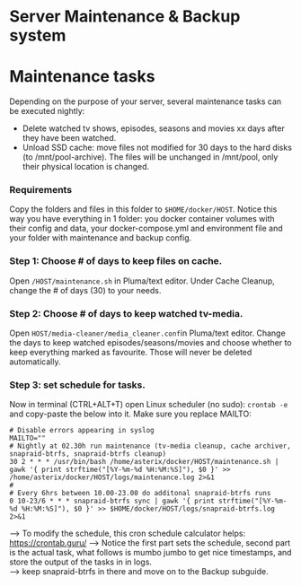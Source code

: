 # Server Maintenance & Backup system

# Maintenance tasks
Depending on the purpose of your server, several maintenance tasks can be executed nightly: 
- Delete watched tv shows, episodes, seasons and movies xx days after they have been watched. 
- Unload SSD cache: move files not modified for 30 days to the hard disks (to /mnt/pool-archive). The files will be unchanged in /mnt/pool, only their physical location is changed. 

### Requirements
Copy the folders and files in this folder to `$HOME/docker/HOST`. 
Notice this way you have everything in 1 folder: you docker container volumes with their config and data, your docker-compose.yml and environment file and your folder with maintenance and backup config. 

### Step 1: Choose # of days to keep files on cache.
Open `/HOST/maintenance.sh` in Pluma/text editor. 
Under Cache Cleanup, change the # of days (30) to your needs. 

### Step 2: Choose # of days to keep watched tv-media.
Open `HOST/media-cleaner/media_cleaner.conf`in Pluma/text editor. 
Change the days to keep watched episodes/seasons/movies and choose whether to keep everything marked as favourite. Those will never be deleted automatically. 

### Step 3: set schedule for tasks.
Now in terminal (CTRL+ALT+T) open Linux scheduler (no sudo): `crontab -e` and copy-paste the below into it. Make sure you replace MAILTO: 
```
# Disable errors appearing in syslog
MAILTO=""
# Nightly at 02.30h run maintenance (tv-media cleanup, cache archiver, snapraid-btrfs, snapraid-btrfs cleanup)
30 2 * * * /usr/bin/bash /home/asterix/docker/HOST/maintenance.sh | gawk '{ print strftime("[%Y-%m-%d %H:%M:%S]"), $0 }' >> /home/asterix/docker/HOST/logs/maintenance.log 2>&1
#
# Every 6hrs between 10.00-23.00 do additonal snapraid-btrfs runs
0 10-23/6 * * * snapraid-btrfs sync | gawk '{ print strftime("[%Y-%m-%d %H:%M:%S]"), $0 }' >> $HOME/docker/HOST/logs/snapraid-btrfs.log 2>&1
```
--> To modify the schedule, this cron schedule calculator helps: https://crontab.guru/ 
--> Notice the first part sets the schedule, second part is the actual task, what follows is mumbo jumbo to get nice timestamps, and store the output of the tasks in in logs.  
--> keep snapraid-btrfs in there and move on to the Backup subguide. 
